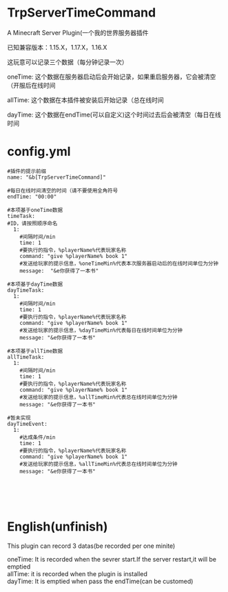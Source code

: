# TrpServerTimeCommand
A Minecraft Server Plugin(一个我的世界服务器插件


已知兼容版本：1.15.X，1.17.X，1.16.X


这玩意可以记录三个数据（每分钟记录一次）


oneTime: 这个数据在服务器启动后会开始记录，如果重启服务器，它会被清空（开服后在线时间


allTime: 这个数据在本插件被安装后开始记录（总在线时间


dayTime: 这个数据在endTime(可以自定义)这个时间过去后会被清空（每日在线时间


# config.yml
```
#插件的提示前缀
name: "&b[TrpServerTimeCommand]"

#每日在线时间清空的时间（请不要使用全角符号
endTime: "00:00"

#本项基于oneTime数据
timeTask:
#ID，请按照顺序命名
  1:
    #间隔时间/min
    time: 1
    #要执行的指令，%playerName%代表玩家名称
    command: "give %playerName% book 1"
    #发送给玩家的提示信息，%oneTimeMin%代表本次服务器启动后的在线时间单位为分钟
    message:  "&e你获得了一本书"

#本项基于dayTime数据
dayTimeTask:
  1:
    #间隔时间/min
    time: 1
    #要执行的指令，%playerName%代表玩家名称
    command: "give %playerName% book 1"
    #发送给玩家的提示信息，%dayTimeMin%代表每日在线时间单位为分钟
    message: "&e你获得了一本书"

#本项基于allTime数据
allTimeTask:
  1:
    #间隔时间/min
    time: 1
    #要执行的指令，%playerName%代表玩家名称
    command: "give %playerName% book 1"
    #发送给玩家的提示信息，%allTimeMin%代表总在线时间单位为分钟
    message: "&e你获得了一本书"

#暂未实现
dayTimeEvent:
  1:
    #达成条件/min
    time: 1
    #要执行的指令，%playerName%代表玩家名称
    command: "give %playerName% book 1"
    #发送给玩家的提示信息，%allTimeMin%代表总在线时间单位为分钟
    message: "&e你获得了一本书"
```
<br><br><br>


# English(unfinish)
This plugin can record 3 datas(be recorded per one minite)<br>

oneTime: It is recorded when the sevrer start.If the server restart,it will be emptied<br>
allTime: it is recorded when the plugin is installed<br>
dayTime: It is emptied when pass the endTime(can be customed)<br>


